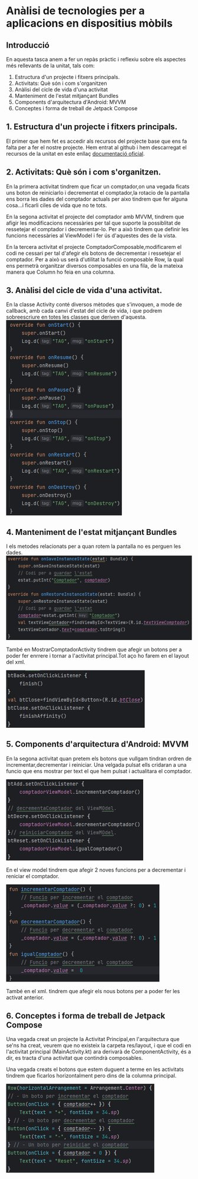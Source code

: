 # Anàlisi de tecnologies per a aplicacions en dispositius mòbils
## Introducció
En aquesta tasca anem a fer un repàs pràctic i reflexiu sobre els aspectes més rellevants de la unitat, tals com:

1. Estructura d'un projecte i fitxers principals.
2. Activitats: Què són i com s'organitzen
3. Anàlisi del cicle de vida d'una activitat
4. Manteniment de l'estat mitjançant Bundles
5. Components d'arquitectura d'Android: MVVM
6. Conceptes i forma de treball de Jetpack Compose

## 1. Estructura d'un projecte i fitxers principals.
El primer que hem fet es accedir als recursos del projecte base que ens fa falta per a fer el nostre projecte. Hem entrat al github i hem descarregat el recursos de la unitat en este enllaç [documentació oficial](https://github.com/joamuran/RecursosPMDM).
## 2. Activitats: Què són i com s'organitzen.
En la primera activitat tindrem que ficar un comptador,on una vegada ficats uns boton de reiniciarlo i decrementat el comptador,la rotacio de la pantalla ens borra les dades del comptador actuals per aixo tindrem que fer alguna cosa...i ficarli ciles de vida que no te tots.

En la segona activitat el projecte del comptador amb MVVM, tindrem que afigir les modificacions necessàries per tal que suporte la possiblitat de ressetejar el comptador i decrementar-lo. Per a això tindrem que definir les funcions necessàries al ViewModel i fer ús d'aquestes des de la vista.

En la tercera activitat el projecte ComptadorComposable,modificarem el codi ne cessari per tal d'afegir els botons de decrementar i ressetejar el comptador.
Per a això us serà d'utilitat la funció composable Row, la qual ens permetrà organitzar diversos composables en una fila, de la mateixa manera que Column ho feia en una columna.
## 3. Anàlisi del cicle de vida d'una activitat.
En la classe Activity conté diversos mètodes que s'invoquen, a mode de callback, amb cada canvi d'estat del cicle de vida, i que podrem sobreescriure en totes les classes que deriven d'aquesta.
![alt text](image.png)

## 4. Manteniment de l'estat mitjançant Bundles
I els metodes relacionats per a quan rotem la pantalla no es perguen les dades.
![alt text](image-1.png)

També en MostrarComptadorActivity tindrem que afegir un botons per a poder fer enrrere i tornar a l'activitat principal.Tot aço ho farem en el layout del xml.

![alt text](image-2.png)

## 5. Components d'arquitectura d'Android: MVVM
En la segona activitat quan pretem els botons que vullgam tindran ordren de incrementar,decrementar i reiniciar. Una velgada pulsat ells cridaran a una funcio que ens mostrar per text el que hem pulsat i actualitara el comptador.

![alt text](image-3.png)

En el view model tindrem que afegir 2 noves funcions per a decrementar i reniciar el comptador.

![alt text](image-4.png)

També en el xml. tindrem que afegir els nous botons per a poder fer les activat anterior.

## 6. Conceptes i forma de treball de Jetpack Compose
Una vegada creat un projecte la Activitat Principal,en l'arquitectura que se'ns ha creat, veurem que no existeix la carpeta res/layout, i que el codi en l'activitat principal (MainActivity.kt) ara derivarà de ComponentActivity, és a dir, es tracta d'una activitat que contindrà composables.

Una vegada creats el botons que estem duguent a terme en les activitats tindrem que ficarlos horizontalment pero dins de la columna principal.

![alt text](image-5.png)






